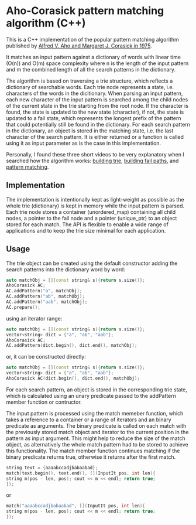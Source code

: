 # Aho-Corasick pattern matching algorithm (C++)

This is a C++ implementation of the popular pattern matching algorithm published by [Alfred V. Aho and Margaret J. Corasick in 1975](https://dl.acm.org/doi/10.1145/360825.360855).

It matches an input pattern against a dictionary of words with linear time (O(n)) and O(m) space complexity where n is the length of the input pattern and m the combined length of all the search patterns in the dictionary.

The algorithm is based on traversing a trie structure, which reflects a dictionary of searchable words. Each trie node represents a state, i.e. characters of the words in the dicitionary. When parsing an input pattern, each new character of the input pattern is searched among the child nodes of the current state in the trie starting from the root node. If the character is found, the state is updated to the new state (character), if not, the state is updated to a fail state, which represents the longest prefix of the pattern that could potentially still be found in the dictionary. For each search pattern in the dictionary, an object is stored in the matching state, i.e. the last character of the search pattern. It is either returned or a function is called using it as input parameter as is the case in this implementation.

Personally, I found these three short videos to be very explanatory when I searched how the algorithm works: [building trie](https://www.youtube.com/watch?v=ePafMI_rSJg), [building fail paths](https://www.youtube.com/watch?v=qPyhPXPl3T4), and [pattern matching](https://www.youtube.com/watch?v=IcXimoT_YXA).

## Implementation

The implementation is intentionally kept as light-weight as possible as the whole trie (dictionary) is kept in memory while the input pattern is parsed. Each trie node stores a container (unordered_map) containing all child nodes, a pointer to the fail node and a pointer (unique_ptr) to an object stored for each match. The API is flexible to enable a wide range of applications and to keep the trie size minimal for each application.

## Usage

The trie object can be created using the default constructor adding the search patterns into the dictionary word by word:

```cpp
auto matchObj = [](const string& s){return s.size()};
AhoCorasick AC;
AC.addPattern("a", matchObj);
AC.addPattern("ab", matchObj);
AC.addPattern("aab", matchObj);
AC.prepare();
```

using an iterator range:

```cpp
auto matchObj = [](const string& s){return s.size()};
vector<string> dict = {"a", "ab", "aab"};
AhoCorasick AC;
AC.addPattern(dict.begin(), dict.end(), matchObj);
```

or, it can be constructed directly:

```cpp
auto matchObj = [](const string& s){return s.size()};
vector<string> dict = {"a", "ab", "aab"};
AhoCorasick AC(dict.begin(), dict.end(), matchObj);
```

For each search pattern, an object is stored in the corresponding trie state, which is calculated using an unary predicate passed to the addPattern member function or contructor.

The input pattern is processed using the match memeber function, which takes a reference to a container or a range of iterators and an binary predicate as arguments. The binary predicate is called on each match with the previously stored match object and iterator to the current position in the pattern as input argument. This might help to reduce the size of the match object, as alternatively the whole match pattern had to be stored to achieve this functionality. The match member function continues matching if the binary predicate returns true, otherwise it returns after the first match.

```cpp
string text = {aaaabccadjbabaabad};
match(text.begin(), text.end(), [](InputIt pos, int len){
string m(pos - len, pos); cout << m << endl; return true;
});
```

or 

```cpp
match("aaaabccadjbabaabad", [](InputIt pos, int len){
string m(pos - len, pos); cout << m << endl; return true;
});
```
